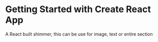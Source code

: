 # Getting Started with Create React App

A React built shimmer, this can be use for image, text or entire section
